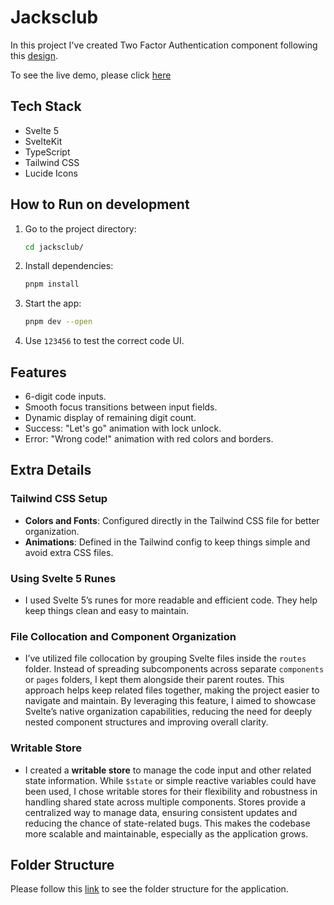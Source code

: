 # Jacksclub

In this project I've created Two Factor Authentication component following this [design](https://dribbble.com/shots/10960055-Two-factor-authentication-2FA).

To see the live demo, please click [here](https://jacksclub.vercel.app/)

## Tech Stack

- Svelte 5
- SvelteKit
- TypeScript
- Tailwind CSS
- Lucide Icons

## How to Run on development

1. Go to the project directory:

   ```bash
   cd jacksclub/
   ```

2. Install dependencies:

   ```bash
   pnpm install
   ```

3. Start the app:

   ```bash
   pnpm dev --open
   ```

4. Use `123456` to test the correct code UI.

## Features

- 6-digit code inputs.
- Smooth focus transitions between input fields.
- Dynamic display of remaining digit count.
- Success: "Let's go" animation with lock unlock.
- Error: "Wrong code!" animation with red colors and borders.

## Extra Details

### Tailwind CSS Setup

- **Colors and Fonts**: Configured directly in the Tailwind CSS file for better organization.
- **Animations**: Defined in the Tailwind config to keep things simple and avoid extra CSS files.

### Using Svelte 5 Runes

- I used Svelte 5’s runes for more readable and efficient code. They help keep things clean and easy to maintain.

### File Collocation and Component Organization

- I’ve utilized file collocation by grouping Svelte files inside the `routes` folder. Instead of spreading subcomponents across separate `components` or `pages` folders, I kept them alongside their parent routes. This approach helps keep related files together, making the project easier to navigate and maintain. By leveraging this feature, I aimed to showcase Svelte’s native organization capabilities, reducing the need for deeply nested component structures and improving overall clarity.

### Writable Store

- I created a **writable store** to manage the code input and other related state information. While `$state` or simple reactive variables could have been used, I chose writable stores for their flexibility and robustness in handling shared state across multiple components. Stores provide a centralized way to manage data, ensuring consistent updates and reducing the chance of state-related bugs. This makes the codebase more scalable and maintainable, especially as the application grows.

## Folder Structure

Please follow this [link](https://github.com/aditya-v22/jacksclub/FOLDER_STRUCTURE.md) to see the folder structure for the application.
